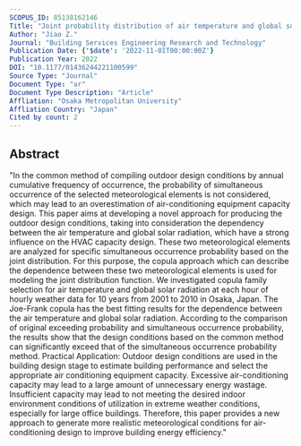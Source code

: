 ```yaml
---
SCOPUS_ID: 85138162146
Title: "Joint probability distribution of air temperature and global solar radiation for outdoor design conditions based on copula approach"
Author: "Jiao Z."
Journal: "Building Services Engineering Research and Technology"
Publication Date: {'$date': '2022-11-01T00:00:00Z'}
Publication Year: 2022
DOI: "10.1177/01436244221100599"
Source Type: "Journal"
Document Type: "ar"
Document Type Description: "Article"
Affliation: "Osaka Metropolitan University"
Affliation Country: "Japan"
Cited by count: 2
---
```


## Abstract
"In the common method of compiling outdoor design conditions by annual cumulative frequency of occurrence, the probability of simultaneous occurrence of the selected meteorological elements is not considered, which may lead to an overestimation of air-conditioning equipment capacity design. This paper aims at developing a novel approach for producing the outdoor design conditions, taking into consideration the dependency between the air temperature and global solar radiation, which have a strong influence on the HVAC capacity design. These two meteorological elements are analyzed for specific simultaneous occurrence probability based on the joint distribution. For this purpose, the copula approach which can describe the dependence between these two meteorological elements is used for modeling the joint distribution function. We investigated copula family selection for air temperature and global solar radiation at each hour of hourly weather data for 10 years from 2001 to 2010 in Osaka, Japan. The Joe-Frank copula has the best fitting results for the dependence between the air temperature and global solar radiation. According to the comparison of original exceeding probability and simultaneous occurrence probability, the results show that the design conditions based on the common method can significantly exceed that of the simultaneous occurrence probability method. Practical Application: Outdoor design conditions are used in the building design stage to estimate building performance and select the appropriate air conditioning equipment capacity. Excessive air-conditioning capacity may lead to a large amount of unnecessary energy wastage. Insufficient capacity may lead to not meeting the desired indoor environment conditions of utilization in extreme weather conditions, especially for large office buildings. Therefore, this paper provides a new approach to generate more realistic meteorological conditions for air-conditioning design to improve building energy efficiency."
